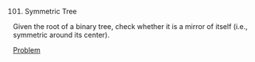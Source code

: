 101. Symmetric Tree

Given the root of a binary tree, check whether it is a mirror of itself (i.e., symmetric around its center).

[Problem](https://leetcode.com/problems/symmetric-tree/)